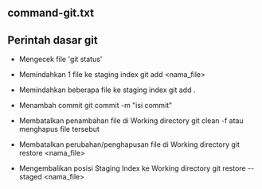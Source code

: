## command-git.txt

## Perintah dasar git

- Mengecek file
 'git status'
 
- Memindahkan 1 file ke staging index
 git add <nama_file>

- Memindahkan beberapa file ke staging index
 git add .
 
- Menambah commit
 git commit -m "isi commit"
 
- Membatalkan penambahan file di Working directory
 git clean -f
 atau menghapus file tersebut
 
- Membatalkan perubahan/penghapusan file di Working directory
 git restore <nama_file>
 
- Mengembalikan posisi Staging Index ke Working directory
 git restore --staged <nama_file>
